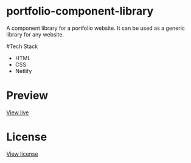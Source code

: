 # portfolio-component-library

A component library for a portfolio website. It can be used as a generic library for any website.
 
#Tech Stack

* HTML
* CSS
* Netlify

# Preview

[View live](https://gautam-bm-portfolio-component-library.netlify.app/)

# License

[View license](https://github.com/gautam-balamurali/portfolio-component-library/blob/main/LICENSE.md)
